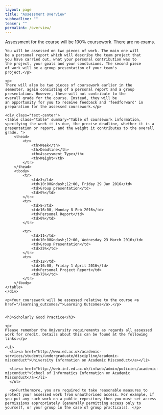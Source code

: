 ```yaml
---
layout: page
title: "Assessment Overview"
subheadline: ""
teaser: ""
permalink: /overview/
---
```

<div>
	<p>
	Assessment for the course will be 100% coursework. There are
	no exams.</p>
	<p>

	You will be assessed on two pieces of work. The main one will
	be a personal report which will describe the team project that
	you have carried out, what your personal contribution was to
	the project, your goals and your conclusions. The second piece
	of work will be a group presentation of your team's
	project.</p>

	<p>
	There will also be two pieces of coursework earlier in the
	semester, again consisting of a personal report and a group
	presentation. However, these will not contribute to the
	overall grade for the course. Instead, they will be
	an opportunity for you to receive feedback and 'feedforward' in
	preparation for the assessed coursework.</p>

	<div class="text-center">
	<table class="table" summary="Table of coursework information, specifying the week it is due, the precise deadline, whether it is a presentation or report, and the weight it contributes to the overall grade. ">
		<thead>
			<tr>
				<th>Week</th>
				<th>Deadline</th>
				<th>Assessment Type</th>
				<th>Weight</th>
			</tr>
		</thead>
		<tbody>
			<tr>
				<td>3</td>
				<td>10:00&ndash;12:00, Friday 29 Jan 2016</td>
				<td>Group presentation</td>
				<td>0%</td>
			</tr>
			<tr>
				<td>8</td>
				<td>16:00, Monday 8 Feb 2016</td>
				<td>Personal Report</td>
				<td>0%</td>
			</tr>
			
			<tr>
				<td>11</td>
				<td>10:00&ndash;12:00, Wednesday 23 March 2016</td>
				<td>Group Presentation</td>
				<td>25%</td>
			</tr>
			<tr>
				<td>12</td>
				<td>16:00, Friday 1 April 2016</td>
				<td>Personal Project Report</td>
				<td>75%</td>
			</tr>
		</tbody>
	</table>
	</div>

    <p>Your coursework will be assessed relative to the course <a href="/learning_outcomes/">Learning Outcomes</a>.</p>


	<h3>Scholarly Good Practice</h3>

	<p>
	Please remember the University requirements as regards all assessed work for credit. Details about this can be found at the following links:</p>

	<ul>
      <li><a href="http://www.ed.ac.uk/academic-services/students/undergraduate/discipline/academic-misconduct">University Information on Academic Misconduct</a></li>

      <li><a href="http://web.inf.ed.ac.uk/infweb/admin/policies/academic-misconduct">School of Informatics Information on Academic Misconduct</a></li>
      </ul>

      <p>Furthermore, you are required to take reasonable measures to protect your assessed work from unauthorised access. For example, if you put any such work on a public repository then you must set access permissions appropriately (generally permitting access only to yourself, or your group in the case of group practicals). </p>

</div>

